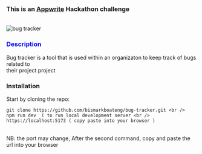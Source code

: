 <h3>This is an <a href="https://appwrite.io/">Appwrite</a> Hackathon challenge</h3>
<br />
<img src="bug_tracker.png" alt="bug tracker" />
<h3 style="color: blue">Description</h3>
Bug tracker is a tool that is used within an organizaton to keep track of bugs related to  <br />
their project project

<h3>Installation</h3>
Start by cloning the repo: <br />

```
git clone https://github.com/bismarkboateng/bug-tracker.git <br />
npm run dev  ( to run local development server <br />
https://localhost:5173 ( copy paste into your browser )
```
<br />
NB: the port may change, After the second command, copy and paste the url into your browser
